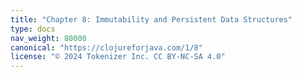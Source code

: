 ```yaml
---
title: "Chapter 8: Immutability and Persistent Data Structures"
type: docs
nav_weight: 80000
canonical: "https://clojureforjava.com/1/8"
license: "© 2024 Tokenizer Inc. CC BY-NC-SA 4.0"
---
```

